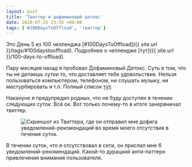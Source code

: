 ```yaml
---
layout: post
title: 'Твиттер и дофаминовый детокс'
date: 2020-07-25 23:35 +09:00
tags: ['#100DaysToOffload', 'твиттер']
---
```


Это День 5 из 100 челленджа [#100DaysToOffload]({{ site.url }}/tags/#100daystooffload). Подробнее о челлендже [тут]({{ site.url }}/100-days-to-offload).

Пару месяцев назад я пробовал Дофаминовый Детокс. Суть в том, что ты не делаешь сутки то, что доставляет тебе удовольствие. Нельзя пользоваться компьютером, телефоном, ни слушать музыку, ни мастурбировать и т.п. Полный список [тут](https://www.reddit.com/r/DopamineDetoxing/comments/gc5cfn/beginner_intermediate_time_theorist/).

Накануне я предупредил родных, что не буду доступен в течении следующих суток. Всё ок. Вот только почему-то в итоге занервничал твиттер.

<figure>
  <img src="{{ site.url }}/assets/images/twitter-is-nervous/twitter.png" alt="Скриншот из Твиттера, где он отправил мне дофига уведомлений-рекомендаций во время моего отсутствия в течение суток.">
</figure>

В течении суток, что я отсутствовал в сети, он прислал мне 6 уведомлений-рекомендаций. Какой-то дурацкий анти-паттерн привлечения внимания пользователя.
